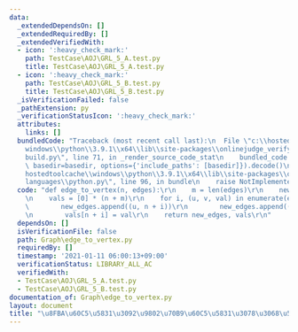```yaml
---
data:
  _extendedDependsOn: []
  _extendedRequiredBy: []
  _extendedVerifiedWith:
  - icon: ':heavy_check_mark:'
    path: TestCase\AOJ\GRL_5_A.test.py
    title: TestCase\AOJ\GRL_5_A.test.py
  - icon: ':heavy_check_mark:'
    path: TestCase\AOJ\GRL_5_B.test.py
    title: TestCase\AOJ\GRL_5_B.test.py
  _isVerificationFailed: false
  _pathExtension: py
  _verificationStatusIcon: ':heavy_check_mark:'
  attributes:
    links: []
  bundledCode: "Traceback (most recent call last):\n  File \"c:\\hostedtoolcache\\\
    windows\\python\\3.9.1\\x64\\lib\\site-packages\\onlinejudge_verify\\documentation\\\
    build.py\", line 71, in _render_source_code_stat\n    bundled_code = language.bundle(stat.path,\
    \ basedir=basedir, options={'include_paths': [basedir]}).decode()\n  File \"c:\\\
    hostedtoolcache\\windows\\python\\3.9.1\\x64\\lib\\site-packages\\onlinejudge_verify\\\
    languages\\python.py\", line 96, in bundle\n    raise NotImplementedError\nNotImplementedError\n"
  code: "def edge_to_vertex(n, edges):\r\n    m = len(edges)\r\n    new_edges = []\r\
    \n    vals = [0] * (n + m)\r\n    for i, (u, v, val) in enumerate(edges):\r\n\
    \        new_edges.append((u, n + i))\r\n        new_edges.append((n + i, v))\r\
    \n        vals[n + i] = val\r\n    return new_edges, vals\r\n"
  dependsOn: []
  isVerificationFile: false
  path: Graph\edge_to_vertex.py
  requiredBy: []
  timestamp: '2021-01-11 06:00:13+09:00'
  verificationStatus: LIBRARY_ALL_AC
  verifiedWith:
  - TestCase\AOJ\GRL_5_A.test.py
  - TestCase\AOJ\GRL_5_B.test.py
documentation_of: Graph\edge_to_vertex.py
layout: document
title: "\u8FBA\u60C5\u5831\u3092\u9802\u70B9\u60C5\u5831\u3078\u3068\u5909\u63DB"
---
```

